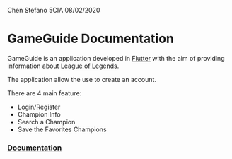 Chen Stefano 5CIA 08/02/2020

# GameGuide Documentation

GameGuide is an application developed in [Flutter](https://flutter.dev/) with the aim of providing information about [League of Legends](https://play.euw.leagueoflegends.com/en_GB).

The application allow the use to create an account.

There are 4 main feature:
 - Login/Register
 - Champion Info
 - Search a Champion
 - Save the Favorites Champions

### [Documentation](https://drive.google.com/open?id=19XGCjL9gn9TIW6Ho03mz2Mwa7G5Tqg2Y)

